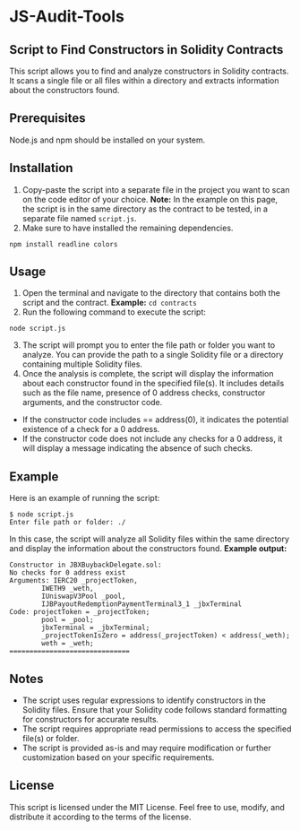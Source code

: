 # JS-Audit-Tools

## Script to Find Constructors in Solidity Contracts
This script allows you to find and analyze constructors in Solidity contracts. It scans a single file or all files within a directory and extracts information about the constructors found.

## Prerequisites
Node.js and npm should be installed on your system.
## Installation
1. Copy-paste the script into a separate file in the project you want to scan on the code editor of your choice.
**Note:** In the example on this page, the script is in the same directory as the contract to be tested, in a separate file named `script.js`.
2. Make sure to have installed the remaining dependencies.
```
npm install readline colors
```

## Usage
1. Open the terminal and navigate to the directory that contains both the script and the contract.
**Example:**
```cd contracts```
2. Run the following command to execute the script:
```
node script.js
```
3. The script will prompt you to enter the file path or folder you want to analyze. You can provide the path to a single Solidity file or a directory containing multiple Solidity files.
4. Once the analysis is complete, the script will display the information about each constructor found in the specified file(s). It includes details such as the file name, presence of 0 address checks, constructor arguments, and the constructor code.
- If the constructor code includes == address(0), it indicates the potential existence of a check for a 0 address.
- If the constructor code does not include any checks for a 0 address, it will display a message indicating the absence of such checks.
## Example
Here is an example of running the script:
```
$ node script.js
Enter file path or folder: ./
```
In this case, the script will analyze all Solidity files within the same directory and display the information about the constructors found.
**Example output:**
```
Constructor in JBXBuybackDelegate.sol:
No checks for 0 address exist
Arguments: IERC20 _projectToken,
        IWETH9 _weth,
        IUniswapV3Pool _pool,
        IJBPayoutRedemptionPaymentTerminal3_1 _jbxTerminal
Code: projectToken = _projectToken;
        pool = _pool;
        jbxTerminal = _jbxTerminal;
        _projectTokenIsZero = address(_projectToken) < address(_weth);
        weth = _weth;
==============================
```

## Notes
- The script uses regular expressions to identify constructors in the Solidity files. Ensure that your Solidity code follows standard formatting for constructors for accurate results.
- The script requires appropriate read permissions to access the specified file(s) or folder.
- The script is provided as-is and may require modification or further customization based on your specific requirements.
## License
This script is licensed under the MIT License. Feel free to use, modify, and distribute it according to the terms of the license.

